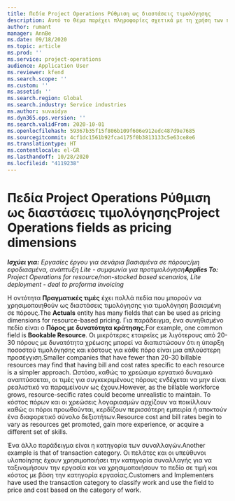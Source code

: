 ```yaml
---
title: Πεδία Project Operations Ρύθμιση ως διαστάσεις τιμολόγησης
description: Αυτό το θέμα παρέχει πληροφορίες σχετικά με τη χρήση των πεδίων ως διαστάσεις τιμολόγησης στο Dynamics 365 Project Operations.
author: rumant
manager: AnnBe
ms.date: 09/18/2020
ms.topic: article
ms.prod: ''
ms.service: project-operations
audience: Application User
ms.reviewer: kfend
ms.search.scope: ''
ms.custom: ''
ms.assetid: ''
ms.search.region: Global
ms.search.industry: Service industries
ms.author: suvaidya
ms.dyn365.ops.version: ''
ms.search.validFrom: 2020-10-01
ms.openlocfilehash: 59367b35f15f806b109f606e912edc487d9e7685
ms.sourcegitcommit: 4cf1dc1561b92fca4175f0b3813133c5e63ce8e6
ms.translationtype: HT
ms.contentlocale: el-GR
ms.lasthandoff: 10/28/2020
ms.locfileid: "4119238"
---
```

# <a name="project-operations-fields-as-pricing-dimensions"></a><span data-ttu-id="ccf1a-103">Πεδία Project Operations Ρύθμιση ως διαστάσεις τιμολόγησης</span><span class="sxs-lookup"><span data-stu-id="ccf1a-103">Project Operations fields as pricing dimensions</span></span>

<span data-ttu-id="ccf1a-104">_**Ισχύει για:** Εργασίες έργου για σενάρια βασισμένα σε πόρους/μη εφοδιασμένα, ανάπτυξη Lite - συμφωνία για προτιμολόγηση_</span><span class="sxs-lookup"><span data-stu-id="ccf1a-104">_**Applies To:** Project Operations for resource/non-stocked based scenarios, Lite deployment - deal to proforma invoicing_</span></span>

<span data-ttu-id="ccf1a-105">Η οντότητα **Πραγματικές τιμές** έχει πολλά πεδία που μπορούν να χρησιμοποιηθούν ως διαστάσεις τιμολόγησης για τιμολόγηση βασισμένη σε πόρους.</span><span class="sxs-lookup"><span data-stu-id="ccf1a-105">The **Actuals** entity has many fields that can be used as pricing dimensions for resource-based pricing.</span></span> <span data-ttu-id="ccf1a-106">Για παράδειγμα, ένα συνηθισμένο πεδίο είναι ο **Πόρος με δυνατότητα κράτησης**.</span><span class="sxs-lookup"><span data-stu-id="ccf1a-106">For example, one common field is **Bookable Resource**.</span></span> <span data-ttu-id="ccf1a-107">Οι μικρότερες εταιρείες με λιγότερους από 20-30 πόρους με δυνατότητα χρέωσης μπορεί να διαπιστώσουν ότι η ύπαρξη ποσοστού τιμολόγησης και κόστους για κάθε πόρο είναι μια απλούστερη προσέγγιση.</span><span class="sxs-lookup"><span data-stu-id="ccf1a-107">Smaller companies that have fewer than 20-30 billable resources may find that having bill and cost rates specific to each resource is a simpler approach.</span></span> <span data-ttu-id="ccf1a-108">Ωστόσο, καθώς το χρεώσιμο εργατικό δυναμικό αναπτύσσεται, οι τιμές για συγκεκριμένους πόρους ενδέχεται να μην είναι ρεαλιστικό να παραμείνουν ως έχουν.</span><span class="sxs-lookup"><span data-stu-id="ccf1a-108">However, as the billable workforce grows, resource-secific rates could become unrealistic to maintain.</span></span> <span data-ttu-id="ccf1a-109">Το κόστος πόρων και οι χρεώσεις λογαριασμών αρχίζουν να ποικίλλουν καθώς οι πόροι προωθούνται, κερδίζουν περισσότερη εμπειρία ή αποκτούν ένα διαφορετικό σύνολο δεξιοτήτων.</span><span class="sxs-lookup"><span data-stu-id="ccf1a-109">Resource cost and bill rates begin to vary as resources get promoted, gain more experience, or acquire a different set of skills.</span></span> 

<span data-ttu-id="ccf1a-110">Ένα άλλο παράδειγμα είναι η κατηγορία των συναλλαγών.</span><span class="sxs-lookup"><span data-stu-id="ccf1a-110">Another example is that of transaction category.</span></span> <span data-ttu-id="ccf1a-111">Οι πελάτες και οι υπεύθυνοι υλοποίησης έχουν χρησιμοποιήσει την κατηγορία συναλλαγής για να ταξινομήσουν την εργασία και να χρησιμοποιήσουν το πεδίο σε τιμή και κόστος με βάση την κατηγορία εργασίας.</span><span class="sxs-lookup"><span data-stu-id="ccf1a-111">Customers and Implementers have used the transaction category to classify work and use the field to price and cost based on the category of work.</span></span>

